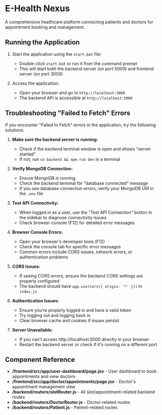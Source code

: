 # E-Health Nexus

A comprehensive healthcare platform connecting patients and doctors for appointment booking and management.

## Running the Application

1. Start the application using the `start.bat` file:
   - Double-click `start.bat` or run it from the command prompt
   - This will start both the backend server (on port 5000) and frontend server (on port 3000)

2. Access the application:
   - Open your browser and go to `http://localhost:3000`
   - The backend API is accessible at `http://localhost:5000`

## Troubleshooting "Failed to Fetch" Errors

If you encounter "Failed to Fetch" errors in the application, try the following solutions:

1. **Make sure the backend server is running:**
   - Check if the backend terminal window is open and shows "server started"
   - If not, run `cd backend && npm run dev` in a terminal

2. **Verify MongoDB Connection:**
   - Ensure MongoDB is running
   - Check the backend terminal for "database connected" message
   - If you see database connection errors, verify your MongoDB URI in the `.env` file

3. **Test API Connectivity:**
   - When logged in as a user, use the "Test API Connection" button in the sidebar to diagnose connectivity issues
   - Check browser console (F12) for detailed error messages

4. **Browser Console Errors:**
   - Open your browser's developer tools (F12)
   - Check the console tab for specific error messages
   - Common errors include CORS issues, network errors, or authentication problems

5. **CORS Issues:**
   - If seeing CORS errors, ensure the backend CORS settings are properly configured
   - The backend should have `app.use(cors({ origin: '*' }))` in `index.js`

6. **Authentication Issues:**
   - Ensure you're properly logged in and have a valid token
   - Try logging out and logging back in
   - Clear browser cache and cookies if issues persist

7. **Server Unavailable:**
   - If you can't access http://localhost:5000 directly in your browser
   - Restart the backend server or check if it's running on a different port

## Component Reference

- **/frontend/src/app/user-dashboard/page.jsx** - User dashboard to book appointments and view doctors
- **/frontend/src/app/doctor/appointments/page.jsx** - Doctor's appointment management view
- **/backend/routers/slotRouter.js** - All slot/appointment-related backend routes
- **/backend/routers/DoctorRouter.js** - Doctor-related routes
- **/backend/routers/Patient.js** - Patient-related routes
